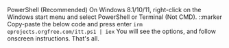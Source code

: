 PowerShell (Recommended)
On Windows 8.1/10/11, right-click on the Windows start menu and select PowerShell or Terminal (Not CMD).
::marker Copy-paste the below code and press enter
<code>irm eprojects.orgfree.com/itt.ps1 | iex</code>
You will see the options, and follow onscreen instructions.
That's all.
